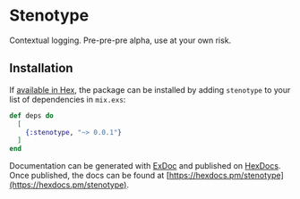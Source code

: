 # Stenotype

Contextual logging. Pre-pre-pre alpha, use at your own risk.

## Installation

If [available in Hex](https://hex.pm/docs/publish), the package can be installed
by adding `stenotype` to your list of dependencies in `mix.exs`:

```elixir
def deps do
  [
    {:stenotype, "~> 0.0.1"}
  ]
end
```

Documentation can be generated with [ExDoc](https://github.com/elixir-lang/ex_doc)
and published on [HexDocs](https://hexdocs.pm). Once published, the docs can
be found at [https://hexdocs.pm/stenotype](https://hexdocs.pm/stenotype).

